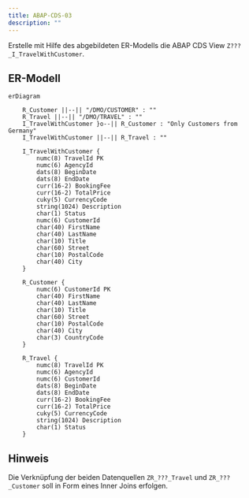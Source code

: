 ```yaml
---
title: ABAP-CDS-03
description: ""
---
```


Erstelle mit Hilfe des abgebildeten ER-Modells die ABAP CDS View `Z???_I_TravelWithCustomer`.

## ER-Modell

```mermaid
erDiagram

    R_Customer ||--|| "/DMO/CUSTOMER" : ""
    R_Travel ||--|| "/DMO/TRAVEL" : ""
    I_TravelWithCustomer }o--|| R_Customer : "Only Customers from Germany"
    I_TravelWithCustomer ||--|| R_Travel : ""

    I_TravelWithCustomer {
        numc(8) TravelId PK
        numc(6) AgencyId
        dats(8) BeginDate
        dats(8) EndDate
        curr(16-2) BookingFee
        curr(16-2) TotalPrice
        cuky(5) CurrencyCode
        string(1024) Description
        char(1) Status
        numc(6) CustomerId
        char(40) FirstName
        char(40) LastName
        char(10) Title
        char(60) Street
        char(10) PostalCode
        char(40) City
    }

    R_Customer {
        numc(6) CustomerId PK
        char(40) FirstName
        char(40) LastName
        char(10) Title
        char(60) Street
        char(10) PostalCode
        char(40) City
        char(3) CountryCode
    }

    R_Travel {
        numc(8) TravelId PK
        numc(6) AgencyId
        numc(6) CustomerId
        dats(8) BeginDate
        dats(8) EndDate
        curr(16-2) BookingFee
        curr(16-2) TotalPrice
        cuky(5) CurrencyCode
        string(1024) Description
        char(1) Status
    }
```

## Hinweis

Die Verknüpfung der beiden Datenquellen `ZR_???_Travel` und `ZR_???_Customer` soll in Form eines Inner Joins erfolgen.
